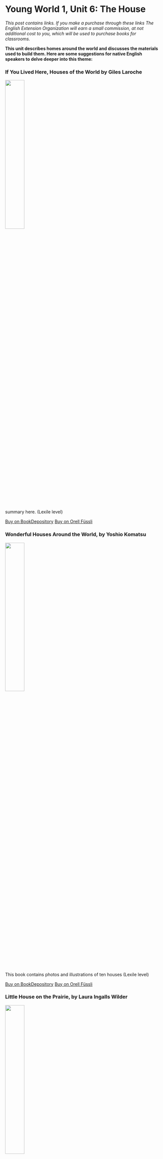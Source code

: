 # Young World 1, Unit 6: The House
*This post contains links. If you make a purchase through these links The English Extension Organization will earn a small commission, at not additional cost to you, which will be used to purchase books for classrooms.*

**This unit describes homes around the world and discusses the materials used to build them.  Here are some suggestions for native English speakers to delve deeper into this theme:**

### If You Lived Here, Houses of the World by Giles Laroche

<img src="https://i.imgur.com/eWdCAYe.png" width="35%" />

 summary here. (Lexile level)

<a href="https://www.bookdepository.com/If-You-Lived-Here-Houses-of-the-World-Giles-Laroche/9780547238920" rel="nofollow"> Buy on BookDepository</a> 
<a href="https://www.orellfuessli.ch/shop/home/artikeldetails/A1016690154" rel="nofollow"> Buy on Orell Füssli</a>

###  Wonderful Houses Around the World, by Yoshio Komatsu

<img src="https://i.imgur.com/3NpCq1z.png" width="35%" />

This book contains photos and illustrations of ten houses  (Lexile level)

<a href="https://www.bookdepository.com/Wonderful-Houses-Around-the-World-Yoshio-Komatsu-Akira-Nishiyama/9780936070346" rel="nofollow"> Buy on BookDepository</a> 
<a href="https://www.orellfuessli.ch/shop/home/artikeldetails/A1002594921" rel="nofollow"> Buy on Orell Füssli</a>

### Little House on the Prairie, by Laura Ingalls Wilder 

<img src="https://i.imgur.com/S2EMoZM.png" width="35%" />

 Historical ficition story of American pioneer life.  The Ingalls family leaves Wisconsin and heads toward Wisconsin where they set up their house on the prairie and  plant, plow, hunt and gather.  The comments about the native Americans are negative but historically accurate for the times which makes for some interesting discussion points. (Lexile level)

<a href="https://www.bookdepository.com/Little-House-on-Prairie-Laura-Ingalls-Wilder/9780064400022?ref=grid-view&qid=1673964359936&sr=1-1" rel="nofollow"> Buy on BookDepository</a> 
<a href="https://www.orellfuessli.ch/shop/home/artikeldetails/A1021757944" rel="nofollow"> Buy on Orell Füssli</a>


## Supplemental Activities

There is no better place than Ballenberg Open-Air Museum which has over 100 different traditional buildings from regions all over Switzerland.  See houses of farmers, craftsmen and labourers, as well as industrial and crafting buildings which are still used for demonstrations.  Listed as a heritage site of national significance, it is a wonderful way to spend a day. 
https://www.ballenberg.ch/en/
<!--stackedit_data:
eyJoaXN0b3J5IjpbLTE2NjYwNTY4MjIsOTk1MjA2NzA0LDExOT
UyNjI3NiwtMTE0NDI4Njk4MSwtMTIwMTcxNjA5LDEyMzY2Mzk0
NCwtMTY0NjE0MzM3MCwyMTE2NTk1MjE5LC04OTE4ODQ4OTNdfQ
==
-->